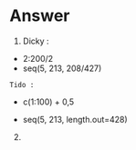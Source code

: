 # Answer

1.  Dicky :

   * 2:200/2
   * seq(5, 213, 208/427)

    Tido :

   * c(1:100) + 0,5

   * seq(5, 213, length.out=428)

     

2. 